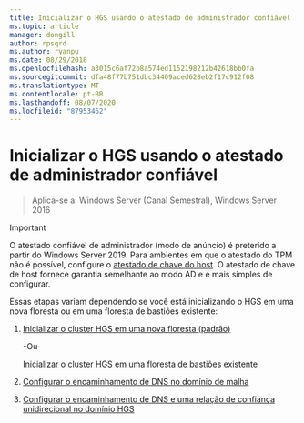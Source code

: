 ```yaml
---
title: Inicializar o HGS usando o atestado de administrador confiável
ms.topic: article
manager: dongill
author: rpsqrd
ms.author: ryanpu
ms.date: 08/29/2018
ms.openlocfilehash: a3015c6af72b8a574ed1152198212b42618bb0fa
ms.sourcegitcommit: dfa48f77b751dbc34409aced628eb2f17c912f08
ms.translationtype: MT
ms.contentlocale: pt-BR
ms.lasthandoff: 08/07/2020
ms.locfileid: "87953462"
---
```

# <a name="initialize-hgs-using-admin-trusted-attestation"></a>Inicializar o HGS usando o atestado de administrador confiável

>Aplica-se a: Windows Server (Canal Semestral), Windows Server 2016

>[!IMPORTANT]
>O atestado confiável de administrador (modo de anúncio) é preterido a partir do Windows Server 2019. Para ambientes em que o atestado do TPM não é possível, configure o [atestado de chave do host](guarded-fabric-initialize-hgs-key-mode.md). O atestado de chave de host fornece garantia semelhante ao modo AD e é mais simples de configurar.


Essas etapas variam dependendo se você está inicializando o HGS em uma nova floresta ou em uma floresta de bastiões existente:

1. [Inicializar o cluster HGS em uma nova floresta (padrão)](guarded-fabric-initialize-hgs-ad-mode-default.md)

   -Ou-

   [Inicializar o cluster HGS em uma floresta de bastiões existente](guarded-fabric-initialize-hgs-ad-mode-bastion.md)

2. [Configurar o encaminhamento de DNS no domínio de malha](guarded-fabric-configuring-fabric-dns.md)

3. [Configurar o encaminhamento de DNS e uma relação de confiança unidirecional no domínio HGS](guarded-fabric-configure-dns-forwarding-and-trust.md)



